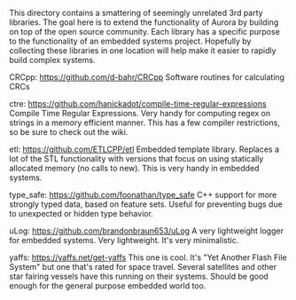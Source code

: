 This directory contains a smattering of seemingly unrelated 3rd party libraries. The goal here is to
extend the functionality of Aurora by building on top of the open source community. Each library has
a specific purpose to the functionality of an embedded systems project. Hopefully by collecting these
libraries in one location will help make it easier to rapidly build complex systems.

CRCpp: https://github.com/d-bahr/CRCpp
  Software routines for calculating CRCs

ctre: https://github.com/hanickadot/compile-time-regular-expressions
  Compile Time Regular Expressions. Very handy for computing regex on strings in a memory efficient
  manner. This has a few compiler restrictions, so be sure to check out the wiki.

etl: https://github.com/ETLCPP/etl
  Embedded template library. Replaces a lot of the STL functionality with versions that focus on
  using statically allocated memory (no calls to new). This is very handy in embedded systems.

type_safe: https://github.com/foonathan/type_safe
  C++ support for more strongly typed data, based on feature sets. Useful for preventing bugs due to
  unexpected or hidden type behavior.

uLog: https://github.com/brandonbraun653/uLog
  A very lightweight logger for embedded systems. Very lightweight. It's very minimalistic.

yaffs: https://yaffs.net/get-yaffs
  This one is cool. It's "Yet Another Flash File System" but one that's rated for space travel. Several
  satellites and other star fairing vessels have this running on their systems. Should be good enough
  for the general purpose embedded world too.